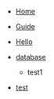 * [Home](/)
* [Guide](guide.md "The greatest guide in the world")
* [Hello](/hello)
* [database]()
	* test1 	

* [test](/test)